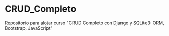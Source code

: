 # CRUD_Completo
Repositorio para alojar curso "CRUD Completo con Django y SQLite3: ORM, Bootstrap, JavaScript"
